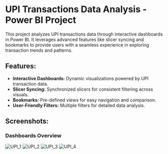 # UPI Transactions Data Analysis - Power BI Project

This project analyzes UPI transactions data through interactive dashboards in Power BI. It leverages advanced features like slicer syncing and bookmarks to provide users with a seamless experience in exploring transaction trends and patterns.

## Features:
- **Interactive Dashboards:** Dynamic visualizations powered by UPI transaction data.
- **Slicer Syncing:** Synchronized slicers for consistent filtering across visuals.
- **Bookmarks:** Pre-defined views for easy navigation and comparison.
- **User-Friendly Filters:** Multiple filters for detailed data analysis.

## Screenshots:

### Dashboards Overview
![UPI_1](https://github.com/user-attachments/assets/9d5d066e-c9e9-4b51-a983-c91844e63765)
![UPI_2](https://github.com/user-attachments/assets/f4fc687a-b258-4ba3-a1b7-f10a4d43a1a6)
![UPI_3](https://github.com/user-attachments/assets/6ebdb40f-11f1-481e-b2eb-d72c946bd2f5)
![UPI_4](https://github.com/user-attachments/assets/26e4377f-04af-4e3c-9d1d-887cdec63917)





